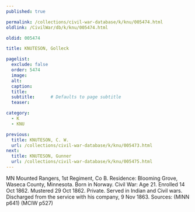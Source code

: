 ```yaml
---
published: true

permalink: /collections/civil-war-database/k/knu/005474.html
oldlink: /CivilWar/db/k/knu/005474.html

oldid: 005474

title: KNUTESON, Golleck

pagelist:
  exclude: false
  order: 5474
  image: 
  alt:
  caption:
  title:
  subtitle:      # Defaults to page subtitle
  teaser:

category: 
  - K 
  - KNU

previous:
  title: KNUTESON, C. W.
  url: /collections/civil-war-database/k/knu/005473.html  
next:
  title: KNUTESON, Gunner
  url: /collections/civil-war-database/k/knu/005475.html   
---
```

MN Mounted Rangers, 1st Regiment, Co B. Residence: Blooming Grove, Waseca County, Minnesota. Born in Norway. Civil War: Age 21. Enrolled 14 Oct 1862. Mustered 29 Oct 1862. Private. Served in Indian and Civil wars. Discharged from the service with his company, 9 Nov 1863. Sources: (MINN p641) (MCIW p527)